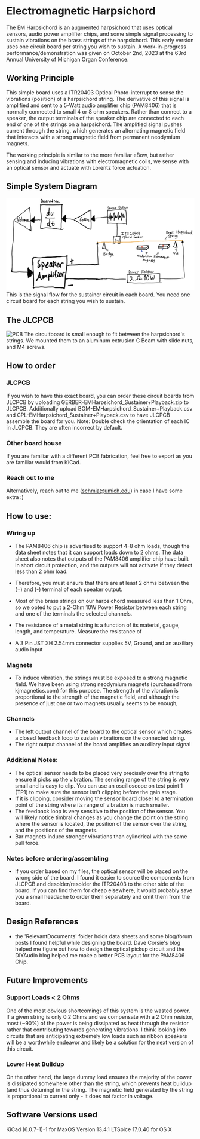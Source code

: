 # Electromagnetic Harpsichord

The EM Harpsichord is an augmented harpsichord that uses optical sensors, audio power amplifier chips, and some simple signal processing to sustain vibrations on the brass strings of the harpsichord. This early version uses one circuit board per string you wish to sustain. A work-in-progress performance/demonstration was given on October 2nd, 2023 at the 63rd Annual University of Michigan Organ Conference.

## Working Principle
This simple board uses a ITR20403 Optical Photo-interrupt to sense the vibrations (position) of a harpsichord string. The derivative of this signal is amplified and sent to a 5-Watt audio amplifier chip (PAM8406) that is normally connected to small 4 or 8 ohm speakers. Rather than connect to a speaker, the output terminals of the speaker chip are connected to each end of one of the strings on a harpsichord. The amplified signal pushes current through the string, which generates an alternating magnetic field that interacts with a strong magnetic field from permanent neodymium magnets.

The working principle is similar to the more familiar eBow, but rather sensing and inducing vibrations with electromagnetic coils, we sense with an optical sensor and actuate with Lorentz force actuation.

## Simple System Diagram
![simpleSystemDiagram](simpleSystemDiagram.png)
This is the signal flow for the sustainer circuit in each board. You need one circuit board for each string you wish to sustain.

## The JLCPCB
![PCB](../Electronics/ProgressScreenshots/BoardRendering_Sep21_2023.png)
The circuitboard is small enough to fit between the harpsichord's strings. We mounted them to an aluminum extrusion C Beam with slide nuts, and M4 screws.

## How to order
### JLCPCB
If you wish to have this exact board, you can order these circuit boards from JLCPCB by uploading GERBER-EMHarpsichord_Sustainer+Playback.zip to JLCPCB. Additionally upload BOM-EMHarpsichord_Sustainer+Playback.csv and CPL-EMHarpsichord_Sustainer+Playback.csv to have JLCPCB assemble the board for you.
Note: Double check the orientation of each IC in JLCPCB. They are often incorrect by default.

### Other board house
If you are familiar with a different PCB fabrication, feel free to export as you are familiar would from KiCad.

### Reach out to me
Alternatively, reach out to me (schmia@umich.edu) in case I have some extra :)

## How to use:
### Wiring up
- The PAM8406 chip is advertised to support 4-8 ohm loads, though the data sheet notes that it can support loads down to 2 ohms. The data sheet also notes that outputs of the PAM8406 amplifier chip have built in short circuit protection, and the outputs will not activate if they detect less than 2 ohm load.
- Therefore, you must ensure that there are at least 2 ohms between the (+) and (-) terminal of each speaker output.
- Most of the brass strings on our harpsichord measured less than 1 Ohm, so we opted to put a 2-Ohm 10W Power Resistor between each string and one of the terminals the selected channels.
- The resistance of a metal string is a function of its material, gauge, length, and temperature. Measure the resistance of

- A 3 Pin JST XH 2.54mm connector supplies 5V, Ground, and an auxiliary audio input

### Magnets
- To induce vibration, the strings must be exposed to a strong magnetic field. We have been using strong neodymium magnets (purchased from kjmagnetics.com) for this purpose. The strength of the vibration is proportional to the strength of the magnetic field, and although the presence of just one or two magnets usually seems to be enough,

### Channels
- The left output channel of the board to the optical sensor which creates a closed feedback loop to sustain vibrations on the connected string.
- The right output channel of the board amplifies an auxiliary input signal

### Additional Notes:
- The optical sensor needs to be placed very precisely over the string to ensure it picks up the vibration. The sensing range of the string is very small and is easy to clip. You can use an oscilloscope on test point 1 (TP1) to make sure the sensor isn't clipping before the gain stage.
- If it is clipping, consider moving the sensor board closer to a termination point of the string where its range of vibration is much smaller.
- The feedback loop is very sensitive to the position of the sensor. You will likely notice timbral changes as you change the point on the string where the sensor is located, the position of the sensor over the string, and the positions of the magnets.
- Bar magnets induce stronger vibrations than cylindrical with the same pull force.

### Notes before ordering/assembling
- If you order based on my files, the optical sensor will be placed on the wrong side of the board. I found it easier to source the components from JLCPCB and desolder/resolder the ITR20403 to the other side of the board. If you can find them for cheap elsewhere, it would probably save you a small headache to order them separately and omit them from the board.

## Design References
- the 'RelevantDocuments' folder holds data sheets and some blog/forum posts I found helpful while designing the board. Dave Corsie's blog helped me figure out how to design the optical pickup circuit and the DIYAudio blog helped me make a better PCB layout for the PAM8406 Chip.

## Future Improvements
### Support Loads < 2 Ohms
One of the most obvious shortcomings of this system is the wasted power. If a given string is only 0.2 Ohms and we compensate with a 2 Ohm resistor, most (~90%) of the power is being dissipated as heat through the resistor rather that contributing towards generating vibrations. I think looking into circuits that are anticipating extremely low loads such as ribbon speakers will be a worthwhile endeavor and likely be a solution for the next version of this circuit.

### Lower Heat Buildup
On the other hand, the large dummy load ensures the majority of the power is dissipated somewhere other than the string, which prevents heat buildup (and thus detuning) in the string. The magnetic field generated by the string is proportional to current only - it does not factor in voltage.

## Software Versions used
KiCad (6.0.7-1)-1 for MaxOS Version 13.4.1
LTSpice 17.0.40 for OS X
